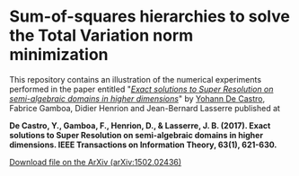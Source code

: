 
# Sum-of-squares hierarchies to solve the Total Variation norm minimization

This repository contains an illustration of the numerical experiments performed in the paper entitled
"[*Exact solutions to Super Resolution on semi-algebraic domains in higher dimensions*](https://arxiv.org/abs/1502.02436)"
by [Yohann De Castro](https:ydecastro.github.io), Fabrice Gamboa, Didier Henrion and Jean-Bernard Lasserre published at

**De Castro, Y., Gamboa, F., Henrion, D., & Lasserre, J. B. (2017). Exact solutions to Super Resolution on semi-algebraic domains in higher dimensions. IEEE Transactions on Information Theory, 63(1), 621-630.**

[Download file on the ArXiv (arXiv:1502.02436)](https://arxiv.org/abs/1502.02436)
